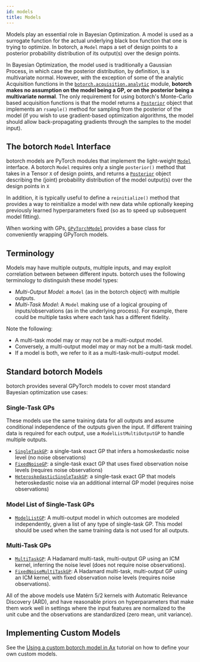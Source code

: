 ```yaml
---
id: models
title: Models
---
```


Models play an essential role in Bayesian Optimization. A model is used as a
surrogate function for the actual underlying black box function that one is
trying to optimize. In botorch, a `Model` maps a set of design points to a
posterior probability distribution of its output(s) over the design points.

In Bayesian Optimization, the model used is traditionally a Gaussian Process,
in which case the posterior distribution, by definition, is a multivariate
normal. However, with the exception of some of the analytic Acquisition
functions in the
[`botorch.acquisition.analytic`](../api/acquisition.html#botorch-acquisition-analytic)
module, **botorch makes no assumption on the model being a GP, or on the
posterior being a multivariate normal**. The only requirement for using
botorch's Monte-Carlo based acquisition functions is that the model returns a
[`Posterior`](../api/api/posteriors.html#posterior) object that implements an
`rsample()` method for sampling from the posterior of the model (if you wish to
use gradient-based optimization algorithms, the model should allow
back-propagating gradients through the samples to the model input).


## The botorch `Model` Interface

botorch models are PyTorch modules that implement the light-weight
[`Model`](../api/models.html#model) interface. A botorch `Model` requires only
a single `posterior()` method that takes in a Tensor `X` of design points,
and returns a [`Posterior`](../api/posteriors.html#posterior) object describing
the (joint) probability distribution of the model output(s) over the design
points in `X`

In addition, it is typically useful to define a `reinitialize()` method that
provides a way to reinitialize a model with new data while optionally keeping
previously learned hyperparameters fixed (so as to speed up subsequent model
fitting).

When working with GPs, [`GPyTorchModel`](../api/models.html#gpytorchmodel)
provides a base class for conveniently wrapping GPyTorch models.

## Terminology

Models may have multiple outputs, multiple inputs,
and may exploit correlation between between different inputs. botorch uses the following terminology to distinguish these model types:

* *Multi-Output Model*: a `Model` (as in the botorch object) with multiple outputs.
* *Multi-Task Model*: A `Model` making use of a logical grouping of inputs/observations (as in the underlying process). For example, there could be multiple tasks where each task has a different fidelity.

Note the following:
* A multi-task model may or may not be a multi-output model.
* Conversely, a multi-output model may or may not be a multi-task model.
* If a model is both, we refer to it as a multi-task-multi-output model.

## Standard botorch Models

botorch provides several GPyTorch models to cover most standard Bayesian
optimization use cases:

### Single-Task GPs
These models use the same training data for all outputs and assume conditional independence of the outputs given the input. If different training data is required for each output, use a `ModelListMultiOutputGP` to handle multiple outputs.
* [`SingleTaskGP`](../api/models.html#singletaskgp): a single-task
  exact GP that infers a homoskedastic noise level (no noise observations)
* [`FixedNoiseGP`](../api/models.html#fixednoisegp): a single-task exact GP that uses fixed observation noise levels (requires noise observations)
* [`HeteroskedasticSingleTaskGP`](../api/models.html#heteropskedasticsingletaskgp):
  a single-task exact GP that models heteroskedastic noise via
  an additional internal GP model (requires noise observations)

### Model List of Single-Task GPs
* [`ModelListGP`](../api/models.html#modellistgp): A multi-output model in
  which outcomes are modeled independently, given a list of any type of
  single-task GP. This model should be used when the same training data is not used for all outputs. 

### Multi-Task GPs
* [`MultiTaskGP`](../api/models.html#multitaskgp): A Hadamard multi-task,
  multi-output GP using an ICM kernel, inferring the noise level (does not require noise
  observations).
* [`FixedNoiseMultiTaskGP`](../api/models.html#fixednoisemultitaskgp): A Hadamard
  multi-task, multi-output GP using an ICM kernel, with fixed observation noise
  levels (requires noise observations).

All of the above models use Matérn 5/2 kernels with Automatic Relevance Discovery (ARD), and have reasonable priors on hyperparameters that make them work well in settings where the input features are normalized to the unit cube and the observations are standardized (zero mean, unit variance).

## Implementing Custom Models

See the [Using a custom botorch model in Ax](../tutorials/custom_botorch_model_in_ax)
tutorial on how to define your own custom models.
